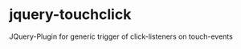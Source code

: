 jquery-touchclick
=================

JQuery-Plugin for generic trigger of click-listeners on touch-events
